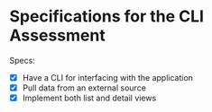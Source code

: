
# Specifications for the CLI Assessment

Specs:
- [x] Have a CLI for interfacing with the application
- [x] Pull data from an external source
- [x] Implement both list and detail views